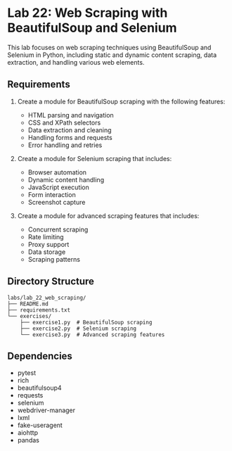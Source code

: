 # Lab 22: Web Scraping with BeautifulSoup and Selenium

This lab focuses on web scraping techniques using BeautifulSoup and Selenium in Python, including static and dynamic content scraping, data extraction, and handling various web elements.

## Requirements

1. Create a module for BeautifulSoup scraping with the following features:
   - HTML parsing and navigation
   - CSS and XPath selectors
   - Data extraction and cleaning
   - Handling forms and requests
   - Error handling and retries

2. Create a module for Selenium scraping that includes:
   - Browser automation
   - Dynamic content handling
   - JavaScript execution
   - Form interaction
   - Screenshot capture

3. Create a module for advanced scraping features that includes:
   - Concurrent scraping
   - Rate limiting
   - Proxy support
   - Data storage
   - Scraping patterns

## Directory Structure

```
labs/lab_22_web_scraping/
├── README.md
├── requirements.txt
└── exercises/
    ├── exercise1.py  # BeautifulSoup scraping
    ├── exercise2.py  # Selenium scraping
    └── exercise3.py  # Advanced scraping features
```

## Dependencies

- pytest
- rich
- beautifulsoup4
- requests
- selenium
- webdriver-manager
- lxml
- fake-useragent
- aiohttp
- pandas 